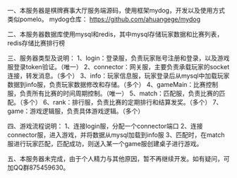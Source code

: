 
一、本服务器是棋牌赛事大厅服务端源码，使用框架mydog，开发以及使用方式类似pomelo。 mydog仓库： https://github.com/ahuangege/mydog

二、本服务器数据库使用mysql和redis，其中mysql存储玩家数据和比赛列表，redis存储比赛排行榜

三、服务器类型及说明：
1、login：登录服，负责玩家账号注册和登录，以及游戏服登录token验证。（唯一）
2、connector：网关服，主要负责承载玩家的socket连接，转发消息。（多个）
3、info：玩家信息服，玩家登录后从mysql中加载玩家数据到info服，负责玩家数据修改和存储。（多个）
4、gameMain：比赛控制服，负责所有比赛的时间周期控制。（唯一）
5、match：匹配服，负责比赛的匹配。（多个）
6、rank：排行服，负责比赛的定期排行和结算发奖。（多个）
7、game：游戏逻辑服，负责具体游戏逻辑。（多个）

四、游戏流程说明：
1、连接login服，分配一个connector端口
2、连接connector服，进入游戏，并将数据从mysql加载到info服
3、匹配时，在match服进行玩家匹配，匹配成功，则送入某一个game服创建桌子进行游戏。

五、本服务器未完成，由于个人精力与其他原因，暂不再继续开发。如有疑问，可加QQ群875459630。